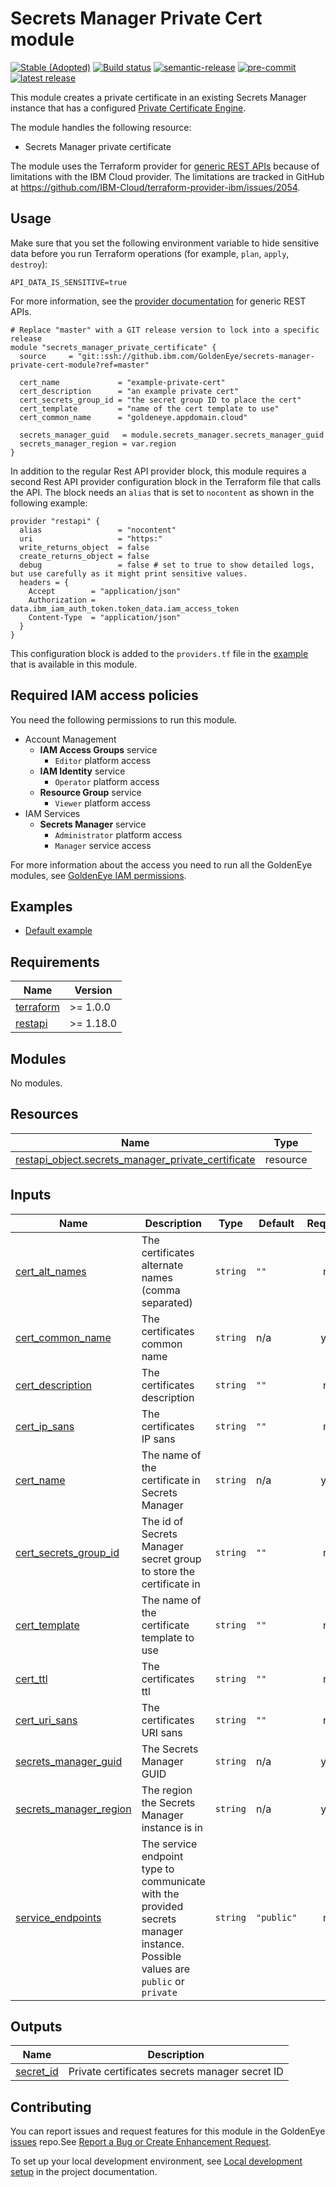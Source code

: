 # Secrets Manager Private Cert module
[![Stable (Adopted)](https://img.shields.io/badge/Status-Stable%20(Adopted)-yellowgreen?style=plastic)](https://github.ibm.com/GoldenEye/documentation/blob/master/status.md)
[![Build status](https://travis.ibm.com/GoldenEye/module-template.svg?token=3Ry6sEDNvWajQPuZHgTZ&branch=master)](https://travis.ibm.com/GoldenEye/module-template)
[![semantic-release](https://img.shields.io/badge/%20%20%F0%9F%93%A6%F0%9F%9A%80-semantic--release-e10079.svg)](https://github.com/semantic-release/semantic-release)
[![pre-commit](https://img.shields.io/badge/pre--commit-enabled-brightgreen?logo=pre-commit&logoColor=white)](https://github.com/pre-commit/pre-commit)
[![latest release](https://shields-server.m03l6u0cqkx.eu-de.codeengine.appdomain.cloud/github/v/release/GoldenEye/module-template?logo=GitHub)](https://github.ibm.com/GoldenEye/module-template/releases/latest)

This module creates a private certificate in an existing Secrets Manager instance that has a configured [Private Certificate Engine](https://cloud.ibm.com/docs/secrets-manager?topic=secrets-manager-certificates&interface=ui).

The module handles the following resource:
- Secrets Manager private certificate

The module uses the Terraform provider for [generic REST APIs](https://github.com/Mastercard/terraform-provider-restapi) because of limitations with the IBM Cloud provider. The limitations are tracked in GitHub at https://github.com/IBM-Cloud/terraform-provider-ibm/issues/2054.

## Usage

Make sure that you set the following environment variable to hide sensitive data before you run Terraform operations (for example, `plan`, `apply`, `destroy`):

```
API_DATA_IS_SENSITIVE=true
```
For more information, see the [provider documentation](https://github.com/Mastercard/terraform-provider-restapi#usage) for generic REST APIs.

```hcl
# Replace "master" with a GIT release version to lock into a specific release
module "secrets_manager_private_certificate" {
  source     = "git::ssh://github.ibm.com/GoldenEye/secrets-manager-private-cert-module?ref=master"

  cert_name             = "example-private-cert"
  cert_description      = "an example private cert"
  cert_secrets_group_id = "the secret group ID to place the cert"
  cert_template         = "name of the cert template to use"
  cert_common_name      = "goldeneye.appdomain.cloud"

  secrets_manager_guid   = module.secrets_manager.secrets_manager_guid
  secrets_manager_region = var.region
}
```

 In addition to the regular Rest API provider block, this module requires a second Rest API provider configuration block in the Terraform file that calls the API. The block needs an `alias` that is set to `nocontent` as shown in the following example:

```
provider "restapi" {
  alias                 = "nocontent"
  uri                   = "https:"
  write_returns_object  = false
  create_returns_object = false
  debug                 = false # set to true to show detailed logs, but use carefully as it might print sensitive values.
  headers = {
    Accept        = "application/json"
    Authorization = data.ibm_iam_auth_token.token_data.iam_access_token
    Content-Type  = "application/json"
  }
}
```

 This configuration block is added to the `providers.tf` file in the [example](#examples) that is available in this module.

## Required IAM access policies

You need the following permissions to run this module.

- Account Management
  - **IAM Access Groups** service
      - `Editor` platform access
  - **IAM Identity** service
      - `Operator` platform access
  - **Resource Group** service
      - `Viewer` platform access
- IAM Services
  - **Secrets Manager** service
      - `Administrator` platform access
      - `Manager` service access

For more information about the access you need to run all the GoldenEye modules, see [GoldenEye IAM permissions](https://github.ibm.com/GoldenEye/documentation/blob/master/goldeneye-iam-permissions.md).

<!-- BEGIN EXAMPLES HOOK -->
## Examples

- [ Default example](examples/default)
<!-- END EXAMPLES HOOK -->
<!-- BEGINNING OF PRE-COMMIT-TERRAFORM DOCS HOOK -->
## Requirements

| Name | Version |
|------|---------|
| <a name="requirement_terraform"></a> [terraform](#requirement\_terraform) | >= 1.0.0 |
| <a name="requirement_restapi"></a> [restapi](#requirement\_restapi) | >= 1.18.0 |

## Modules

No modules.

## Resources

| Name | Type |
|------|------|
| [restapi_object.secrets_manager_private_certificate](https://registry.terraform.io/providers/Mastercard/restapi/latest/docs/resources/object) | resource |

## Inputs

| Name | Description | Type | Default | Required |
|------|-------------|------|---------|:--------:|
| <a name="input_cert_alt_names"></a> [cert\_alt\_names](#input\_cert\_alt\_names) | The certificates alternate names (comma separated) | `string` | `""` | no |
| <a name="input_cert_common_name"></a> [cert\_common\_name](#input\_cert\_common\_name) | The certificates common name | `string` | n/a | yes |
| <a name="input_cert_description"></a> [cert\_description](#input\_cert\_description) | The certificates description | `string` | `""` | no |
| <a name="input_cert_ip_sans"></a> [cert\_ip\_sans](#input\_cert\_ip\_sans) | The certificates IP sans | `string` | `""` | no |
| <a name="input_cert_name"></a> [cert\_name](#input\_cert\_name) | The name of the certificate in Secrets Manager | `string` | n/a | yes |
| <a name="input_cert_secrets_group_id"></a> [cert\_secrets\_group\_id](#input\_cert\_secrets\_group\_id) | The id of Secrets Manager secret group to store the certificate in | `string` | `""` | no |
| <a name="input_cert_template"></a> [cert\_template](#input\_cert\_template) | The name of the certificate template to use | `string` | `""` | no |
| <a name="input_cert_ttl"></a> [cert\_ttl](#input\_cert\_ttl) | The certificates ttl | `string` | `""` | no |
| <a name="input_cert_uri_sans"></a> [cert\_uri\_sans](#input\_cert\_uri\_sans) | The certificates URI sans | `string` | `""` | no |
| <a name="input_secrets_manager_guid"></a> [secrets\_manager\_guid](#input\_secrets\_manager\_guid) | The Secrets Manager GUID | `string` | n/a | yes |
| <a name="input_secrets_manager_region"></a> [secrets\_manager\_region](#input\_secrets\_manager\_region) | The region the Secrets Manager instance is in | `string` | n/a | yes |
| <a name="input_service_endpoints"></a> [service\_endpoints](#input\_service\_endpoints) | The service endpoint type to communicate with the provided secrets manager instance. Possible values are `public` or `private` | `string` | `"public"` | no |

## Outputs

| Name | Description |
|------|-------------|
| <a name="output_secret_id"></a> [secret\_id](#output\_secret\_id) | Private certificates secrets manager secret ID |
<!-- END OF PRE-COMMIT-TERRAFORM DOCS HOOK -->
<!-- BEGIN CONTRIBUTING HOOK -->

<!-- Leave this section as is so that your module has a link to local development environment set up steps for contributors to follow -->
## Contributing

You can report issues and request features for this module in the GoldenEye [issues](https://github.ibm.com/GoldenEye/issues) repo.See [Report a Bug or Create Enhancement Request](https://github.ibm.com/GoldenEye/documentation/blob/master/issues.md).

To set up your local development environment, see [Local development setup](https://github.ibm.com/GoldenEye/documentation/blob/master/local-dev-setup.md) in the project documentation.
<!-- Source for this readme file: https://github.com/terraform-ibm-modules/common-dev-assets/tree/main/module-assets/ci/module-template-automation -->
<!-- END CONTRIBUTING HOOK -->
